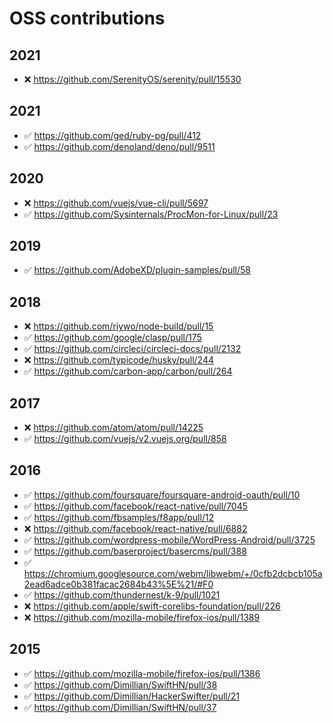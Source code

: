 # OSS contributions


## 2021

- ❌ https://github.com/SerenityOS/serenity/pull/15530


## 2021

- ✅ https://github.com/ged/ruby-pg/pull/412
- ✅ https://github.com/denoland/deno/pull/9511


## 2020

- ❌ https://github.com/vuejs/vue-cli/pull/5697
- ✅ https://github.com/Sysinternals/ProcMon-for-Linux/pull/23


## 2019

- ✅ https://github.com/AdobeXD/plugin-samples/pull/58

## 2018

- ❌ https://github.com/riywo/node-build/pull/15
- ✅ https://github.com/google/clasp/pull/175
- ✅ https://github.com/circleci/circleci-docs/pull/2132
- ❌ https://github.com/typicode/husky/pull/244
- ✅ https://github.com/carbon-app/carbon/pull/264


## 2017

- ❌ https://github.com/atom/atom/pull/14225
- ✅ https://github.com/vuejs/v2.vuejs.org/pull/858


## 2016

- ✅ https://github.com/foursquare/foursquare-android-oauth/pull/10
- ✅ https://github.com/facebook/react-native/pull/7045
- ✅ https://github.com/fbsamples/f8app/pull/12
- ❌ https://github.com/facebook/react-native/pull/6882
- ✅ https://github.com/wordpress-mobile/WordPress-Android/pull/3725
- ✅ https://github.com/baserproject/basercms/pull/388
- ✅ https://chromium.googlesource.com/webm/libwebm/+/0cfb2dcbcb105a2ead6adce0b381facac2684b43%5E%21/#F0
- ✅ https://github.com/thundernest/k-9/pull/1021
- ❌ https://github.com/apple/swift-corelibs-foundation/pull/226
- ❌ https://github.com/mozilla-mobile/firefox-ios/pull/1389


## 2015

- ✅ https://github.com/mozilla-mobile/firefox-ios/pull/1386
- ✅ https://github.com/Dimillian/SwiftHN/pull/38
- ✅ https://github.com/Dimillian/HackerSwifter/pull/21
- ✅ https://github.com/Dimillian/SwiftHN/pull/37
